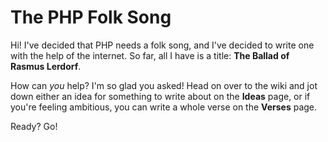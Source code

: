 The PHP Folk Song
=================

Hi! I've decided that PHP needs a folk song, and I've decided to write one with the help of the internet. So far, all I have is a title: **The Ballad of Rasmus Lerdorf**.

How can _you_ help? I'm so glad you asked! Head on over to the wiki and jot down either an idea for something to write about on the **Ideas** page, or if you're feeling ambitious, you can write a whole verse on the **Verses** page.

Ready? Go!